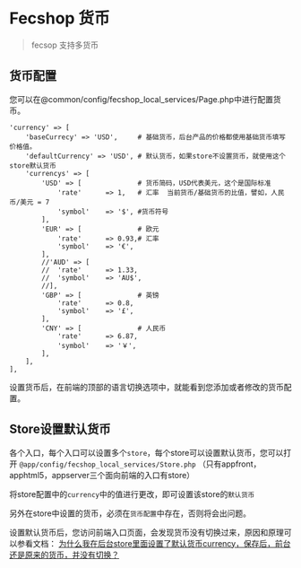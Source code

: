 Fecshop 货币  
=============

> fecsop 支持多货币


货币配置
----------

您可以在@common/config/fecshop_local_services/Page.php中进行配置货币。

```
'currency' => [
	'baseCurrecy' => 'USD',  	# 基础货币，后台产品的价格都使用基础货币填写价格值。
	'defaultCurrency' => 'USD', # 默认货币，如果store不设置货币，就使用这个store默认货币
	'currencys' => [
		'USD' => [  			# 货币简码，USD代表美元，这个是国际标准
			'rate' 		=> 1, 	# 汇率  当前货币/基础货币的比值，譬如，人民币/美元 = 7
			'symbol' 	=> '$', #货币符号
		],
		'EUR' => [  			# 欧元
			'rate' 		=> 0.93,# 汇率
			'symbol' 	=> '€',
		],
		//'AUD' => [
		//	'rate' 		=> 1.33,
		//	'symbol' 	=> 'AU$',
		//],
		'GBP' => [  			# 英镑
			'rate' 		=> 0.8,
			'symbol' 	=> '£',
		],
		'CNY' => [  			# 人民币
			'rate' 		=> 6.87,
			'symbol' 	=> '￥',
		],
	],
],
```

设置货币后，在前端的顶部的语言切换选项中，就能看到您添加或者修改的货币配置。




Store设置默认货币
---------------

各个入口，每个入口可以设置多个`store`，每个store可以设置默认货币，您可以打开
`@app/config/fecshop_local_services/Store.php` （只有appfront，apphtml5，appserver三个面向前端的入口有store）


将store配置中的`currency`中的值进行更改，即可设置该store的`默认货币`

另外在store中设置的货币，必须在`货币配置`中存在，否则将会出问题。

设置默认货币后，您访问前端入口页面，会发现货币没有切换过来，原因和原理可以参看文档：
[为什么我在后台store里面设置了默认货币currency，保存后，前台还是原来的货币，并没有切换？](http://www.fecshop.com/topic/819)









